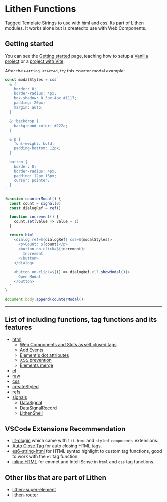 # Lithen Functions

Tagged Template Strings to use with html and css.
Its part of Lithen modules. It works alone but is created to use with Web Components.

## Getting started

You can see the [Getting started](./docs/getting-started.md) page, teaching how to setup a [Vanilla project](./docs/getting-started.md#vanilla-project) or a [project with Vite](./docs/getting-started.md#project-with-vite).

After the `Getting started`, try this counter modal example:

```ts
const modalStyles = css`
  & {
    border: 0;
    border-radius: 4px;
    box-shadow: 0 3px 4px #1117;
    padding: 20px;
    margin: auto;
  }

  &::backdrop {
    background-color: #222a;
  }

  & p {
    font-weight: bold;
    padding-bottom: 12px;
  }

  button {
    border: 0;
    border-radius: 4px;
    padding: 12px 16px;
    cursor: pointer;
  }
`

function counterModal() {
  const count = signal(0)
  const dialogRef = ref()

  function increment() {
    count.set(value => value + 1)
  }

  return html`
    <dialog ref=${dialogRef} css=${modalStyles}>
      <p>Count: ${count}</p>
      <button on-click=${increment}>
        Increment
      </button>
    </dialog>
    
    <button on-click=${() => dialogRef.el?.showModal()}>
      Open Modal
    </button>
  `
}

document.body.append(counterModal())
```

---

## List of including functions, tag functions and its features

- [html](./docs/html.md)
  - [Web Components and Slots as self closed tags](./docs/html.md#web-components-and-slots-as-self-closed-tags)
  - [Add Events](./docs/html.md#add-events)
  - [Element's dot attributes](./docs/html.md#elements-dot-attributes)
  - [XSS prevention](./docs/html.md#xss-prevention)
  - [Elements merge](./docs/html.md#elements-merge)
- [el](./docs/el.md)
- [raw](./docs/raw.md)
- [css](./docs/css.md)
- [createStyled](./docs/create-styled.md)
- [refs](./docs/element-ref.md)
- [signals](./docs/signals.md)
  - [DataSignal](./docs/signals/data-signal.md)
  - [DataSignalRecord](./docs/signals/data-signal-record.md)
  - [LithenShell](./docs/signals/lithen-shell.md)

## VSCode Extensions Recommendation
- [lit-plugin](https://marketplace.visualstudio.com/items?itemName=runem.lit-plugin) which came with
`lit-html` and `styled components` extensions.
- [Auto Close Tag](https://marketplace.visualstudio.com/items?itemName=formulahendry.auto-close-tag)
for auto closing HTML tags.
- [es6-string-html](https://marketplace.visualstudio.com/items?itemName=Tobermory.es6-string-html)
for HTML syntax highlight to custom tag functions, good to work with the `el` tag function.
- [inline HTML](https://marketplace.visualstudio.com/items?itemName=pushqrdx.inline-html) for emmet
and IntelliSense in `html` and `css` tag functions.

## Other libs that are part of Lithen
- [lithen-super-element](https://www.npmjs.com/package/lithen-super-element)
- [lithen-router](https://www.npmjs.com/package/lithen-router)
